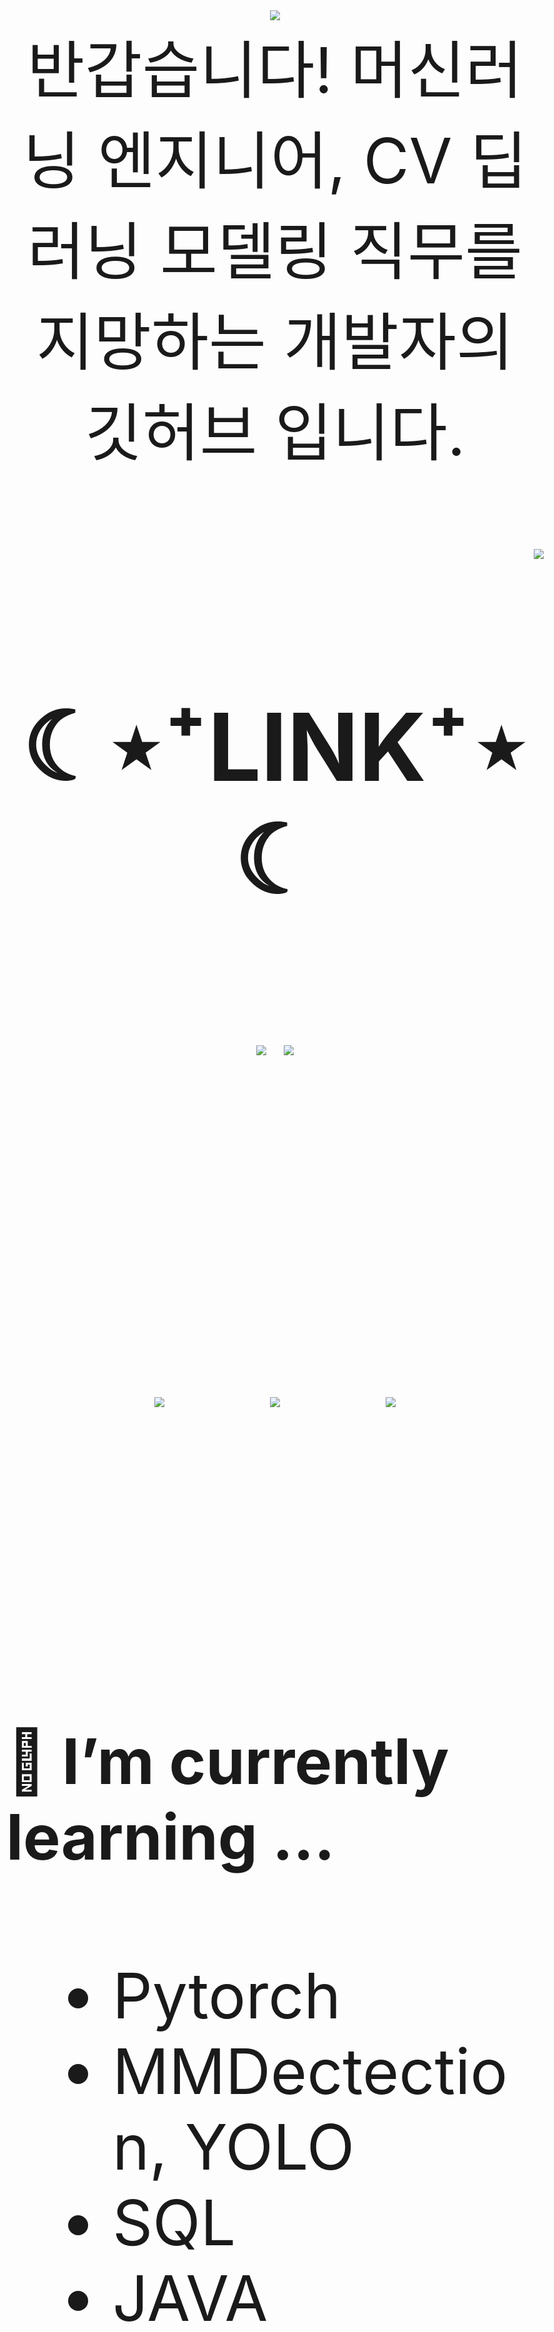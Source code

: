 

<div align="center">
<img src="https://capsule-render.vercel.app/api?type=waving&color=timeGradient&height=300&section=header&text=JAMONG%205&fontSize=90" /> <br>
<body style="font-size:100px">반갑습니다! 머신러닝 엔지니어, CV 딥러닝 모델링 직무를 지망하는 개발자의 깃허브 입니다.</body> <br><br>
</div>
<div align="right">
  <img src="https://hits.seeyoufarm.com/api/count/incr/badge.svg?url=https%3A%2F%2Fgithub.com%2Fjennifer060697&count_bg=%23708FD3&title_bg=%23515151&icon=ghostery.svg&icon_color=%23E7E7E7&title=HITS%21%21&edge_flat=false"/>
</div>

<h2 align="center">☾⋆⁺LINK⁺⋆☾</h2>
<div align="center">
  <a href="https://jamong-5.tistory.com/"><img src="https://img.shields.io/badge/DailyBlog-09B3AF?style=flat-square&logo=Tistory&logoColor=white&link=https://jamong-5.tistory.com/"/></a>
<!--   <a href="https://www.kaggle.com/jamong5"><img src="https://img.shields.io/badge/Kaggle-20BEFF?style=flat-square&logo=Kaggle&logoColor=white&link=https://www.kaggle.com/jamong5"/></a> -->
  <a href="mailto:oennifer060697@gmail.com"><img src="https://img.shields.io/badge/Email-FF4785?style=flat-square&logo=Gmail&logoColor=white&link=mailto:oennifer060697@gmail.com"/></a>
</div>

<!-- <h2 align="center">☾⋆⁺Available⁺⋆☾</h2>
<div align="center">
  <img src="https://img.shields.io/badge/Python-00B1E7?logo=Python&logoColor=white"/>
  <img src="https://img.shields.io/badge/C++-00599C?logo=C%2B%2B&logoColor=white"/>
  <img src="https://img.shields.io/badge/C-000000?logo=C&logoColor=white"/>
</div> -->

<br><br>

<div align="center">
  <img src = "https://github-readme-stats.vercel.app/api?username=jennifer060697&theme=great-gatsby&show_icons=true">
  <t>&nbsp;&nbsp;&nbsp;&nbsp;</t>
  <img src = "http://mazassumnida.wtf/api/v2/generate_badge?boj=jennifer0606">
  <t>&nbsp;&nbsp;&nbsp;&nbsp;</t>
  <img src = "https://github-readme-stats.vercel.app/api/top-langs/?username=jennifer060697&layout=compact">
</div>

<br><br>

#### 🌱 I’m currently learning ...
- Pytorch
- MMDectection, YOLO
- SQL
- JAVA

<br><br>
#### 🌱 My Latest Posts

 - [6월 27일 - [heapq] 최소힙, 최대힙](https://jamong-5.tistory.com/entry/heapq)
 - [6월 27일 - join이 for 보다 빠르다 (제공되는 메서드를 최대한 사용하자)](https://jamong-5.tistory.com/entry/python-study)
 - [6월 27일 - 백준 #1138 - [S2] 한 줄로 서기](https://jamong-5.tistory.com/entry/%EB%B0%B1%EC%A4%80-1138-S2-%ED%95%9C-%EC%A4%84%EB%A1%9C-%EC%84%9C%EA%B8%B0)
 - [6월 26일 - 백준 #2075 - [S2] N번째 큰 수 : 최소힙](https://jamong-5.tistory.com/entry/%EB%B0%B1%EC%A4%80-2075-S2-N%EB%B2%88%EC%A7%B8-%ED%81%B0-%EC%88%98-%EC%B5%9C%EC%86%8C%ED%9E%99)
 - [6월 26일 - AOT 컴파일러, 인터프리터, 바이트코드 인터프리터, JIT 컴파일러](https://jamong-5.tistory.com/entry/AOT-%EC%BB%B4%ED%8C%8C%EC%9D%BC%EB%9F%AC-%EC%9D%B8%ED%84%B0%ED%94%84%EB%A6%AC%ED%84%B0-%EB%B0%94%EC%9D%B4%ED%8A%B8%EC%BD%94%EB%93%9C-%EC%9D%B8%ED%84%B0%ED%94%84%EB%A6%AC%ED%84%B0-JIT-%EC%BB%B4%ED%8C%8C%EC%9D%BC%EB%9F%AC)
 - [6월 24일 - [python3] [1차] 프렌즈4블록 lv.2](https://jamong-5.tistory.com/entry/python3-1%EC%B0%A8-%ED%94%84%EB%A0%8C%EC%A6%884%EB%B8%94%EB%A1%9D-lv2)
